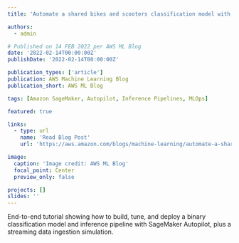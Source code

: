```yaml
---
title: 'Automate a shared bikes and scooters classification model with Amazon SageMaker Autopilot'

authors:
  - admin

# Published on 14 FEB 2022 per AWS ML Blog
date: '2022-02-14T00:00:00Z'
publishDate: '2022-02-14T00:00:00Z'

publication_types: ['article']
publication: AWS Machine Learning Blog
publication_short: AWS ML Blog

tags: [Amazon SageMaker, Autopilot, Inference Pipelines, MLOps]

featured: true

links:
  - type: url
    name: 'Read Blog Post'
    url: 'https://aws.amazon.com/blogs/machine-learning/automate-a-shared-bikes-and-scooters-classification-model-with-amazon-sagemaker-autopilot/'

image:
  caption: 'Image credit: AWS ML Blog'
  focal_point: Center
  preview_only: false

projects: []
slides: ''
---
```


End-to-end tutorial showing how to build, tune, and deploy a binary classification model and inference pipeline with SageMaker Autopilot, plus a streaming data ingestion simulation.
